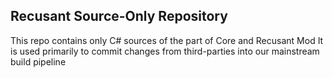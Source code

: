 ## Recusant Source-Only Repository

This repo contains only C# sources of the part of Core and Recusant Mod
It is used primarily to commit changes from third-parties into our mainstream build pipeline
